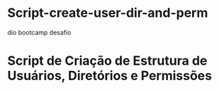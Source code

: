 # Script-create-user-dir-and-perm
dio bootcamp desafio

# Script de Criação de Estrutura de Usuários, Diretórios e Permissões
